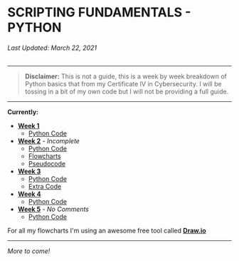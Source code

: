 # SCRIPTING FUNDAMENTALS - PYTHON
###### Last Updated: *March 22, 2021*
---
> **Disclaimer:** This is not a guide, this is a week by week breakdown of Python basics that from my Certificate IV in Cybersecurity. I will be tossing in a bit of my own code but I will not be providing a full guide.
---
**Currently:**
- **[Week 1](Week-1/)**
  - [Python Code](Week-1/code/)
- **[Week 2](Week-2/)** - *Incomplete*
  - [Python Code](Week-2/code/)
  - [Flowcharts](Week-2/flowcharts/)
  - [Pseudocode](Week-2/pseudocode)
- **[Week 3](Week-3/)**
  - [Python Code](Week-3/code/)
  - [Extra Code](Week-3/extra/)
- **[Week 4](Week-4/)**
  - [Python Code](Week-4/code/)
- **[Week 5](Week-5/)** - *No Comments*
  - [Python Code](Week-5/code/)

For all my flowcharts I'm using an awesome free tool called **[Draw.io](https://draw.io/)**

---

*More to come!*
